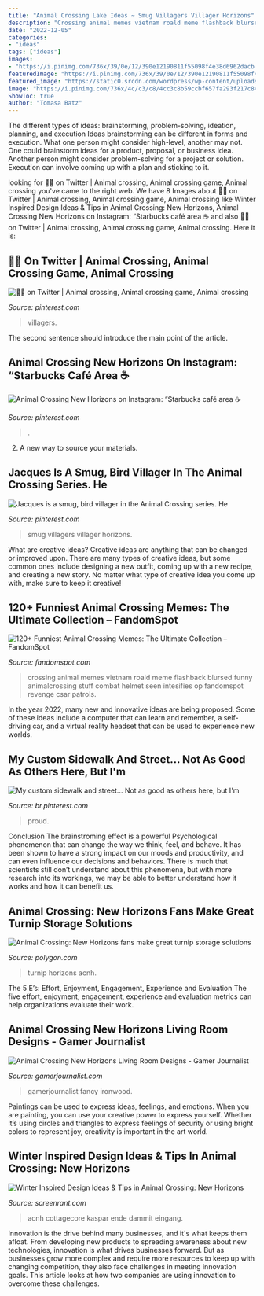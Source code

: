```yaml
---
title: "Animal Crossing Lake Ideas ~ Smug Villagers Villager Horizons"
description: "Crossing animal memes vietnam roald meme flashback blursed funny animalcrossing stuff combat helmet seen intesifies op fandomspot revenge csar patrols"
date: "2022-12-05"
categories:
- "ideas"
tags: ["ideas"]
images:
- "https://i.pinimg.com/736x/39/0e/12/390e12190811f55098f4e38d6962dacb.jpg"
featuredImage: "https://i.pinimg.com/736x/39/0e/12/390e12190811f55098f4e38d6962dacb.jpg"
featured_image: "https://static0.srcdn.com/wordpress/wp-content/uploads/2020/07/Animal-Crossing-New-Horizons-Winter-Themed-Island-entrance.jpg"
image: "https://i.pinimg.com/736x/4c/c3/c8/4cc3c8b59ccbf657fa293f217c84e967.jpg"
ShowToc: true
author: "Tomasa Batz"
---
```



The different types of ideas: brainstorming, problem-solving, ideation, planning, and execution
Ideas brainstorming can be different in forms and execution. What one person might consider high-level, another may not. One could brainstorm ideas for a product, proposal, or business idea. Another person might consider problem-solving for a project or solution. Execution can involve coming up with a plan and sticking to it.

	

		
looking for 🦇🍂 on Twitter | Animal crossing, Animal crossing game, Animal crossing you've came to the right web. We have 8 Images about 🦇🍂 on Twitter | Animal crossing, Animal crossing game, Animal crossing like Winter Inspired Design Ideas &amp; Tips in Animal Crossing: New Horizons, Animal Crossing New Horizons on Instagram: “Starbucks café area ☕️ and also 🦇🍂 on Twitter | Animal crossing, Animal crossing game, Animal crossing. Here it is:
		
    
## 🦇🍂 On Twitter | Animal Crossing, Animal Crossing Game, Animal Crossing

<img loading=lazy src="https://i.pinimg.com/736x/4c/c3/c8/4cc3c8b59ccbf657fa293f217c84e967.jpg" onerror="this.onerror=null;this.src='https://tse2.mm.bing.net/th?id=OIP.0VKmdhU86eoCcWKbcaRKLAHaEK&amp;pid=15.1';" alt="🦇🍂 on Twitter | Animal crossing, Animal crossing game, Animal crossing">

_Source: pinterest.com_

>villagers. 

	

The second sentence should introduce the main point of the article.

    
## Animal Crossing New Horizons On Instagram: “Starbucks Café Area ☕️

<img loading=lazy src="https://i.pinimg.com/736x/39/0e/12/390e12190811f55098f4e38d6962dacb.jpg" onerror="this.onerror=null;this.src='https://tse3.mm.bing.net/th?id=OIP.gacFtNa92MqpfNGQ-nUWCgHaEK&amp;pid=15.1';" alt="Animal Crossing New Horizons on Instagram: “Starbucks café area ☕️">

_Source: pinterest.com_

>. 

	

2. A new way to source your materials.

    
## Jacques Is A Smug, Bird Villager In The Animal Crossing Series. He

<img loading=lazy src="https://i.pinimg.com/736x/6b/f6/65/6bf665f8e2f5c4f413fb90b498cb38e5.jpg" onerror="this.onerror=null;this.src='https://tse4.mm.bing.net/th?id=OIP.Wk2AV0rVqIYQFxOVGIsUNgAAAA&amp;pid=15.1';" alt="Jacques is a smug, bird villager in the Animal Crossing series. He">

_Source: pinterest.com_

>smug villagers villager horizons. 

	

What are creative ideas?
Creative ideas are anything that can be changed or improved upon. There are many types of creative ideas, but some common ones include designing a new outfit, coming up with a new recipe, and creating a new story. No matter what type of creative idea you come up with, make sure to keep it creative!

    
## 120+ Funniest Animal Crossing Memes: The Ultimate Collection – FandomSpot

<img loading=lazy src="https://static.fandomspot.com/images/05/6360/049-animal-crossing-meme.jpg" onerror="this.onerror=null;this.src='https://tse2.mm.bing.net/th?id=OIP.2FRUcVEp4dvUKFgzk1RSbQHaMh&amp;pid=15.1';" alt="120+ Funniest Animal Crossing Memes: The Ultimate Collection – FandomSpot">

_Source: fandomspot.com_

>crossing animal memes vietnam roald meme flashback blursed funny animalcrossing stuff combat helmet seen intesifies op fandomspot revenge csar patrols. 

	

In the year 2022, many new and innovative ideas are being proposed. Some of these ideas include a computer that can learn and remember, a self-driving car, and a virtual reality headset that can be used to experience new worlds.

    
## My Custom Sidewalk And Street... Not As Good As Others Here, But I&#039;m

<img loading=lazy src="https://i.pinimg.com/736x/65/f4/ec/65f4ec63cefeb970b5658e4b4e1be574.jpg" onerror="this.onerror=null;this.src='https://tse4.mm.bing.net/th?id=OIP.Dg7J56PAdb1a1Y6tQlv7OgHaEK&amp;pid=15.1';" alt="My custom sidewalk and street... Not as good as others here, but I&#039;m">

_Source: br.pinterest.com_

>proud. 

	

Conclusion
The brainstroming effect is a powerful Psychological phenomenon that can change the way we think, feel, and behave. It has been shown to have a strong impact on our moods and productivity, and can even influence our decisions and behaviors. There is much that scientists still don’t understand about this phenomena, but with more research into its workings, we may be able to better understand how it works and how it can benefit us.

    
## Animal Crossing: New Horizons Fans Make Great Turnip Storage Solutions

<img loading=lazy src="https://cdn.vox-cdn.com/thumbor/p-NeGzClQWCn6RyVtvuWW2-Q7xc=/0x71:1800x1013/fit-in/1200x630/cdn.vox-cdn.com/uploads/chorus_asset/file/19873727/turnip.jpg" onerror="this.onerror=null;this.src='https://tse1.mm.bing.net/th?id=OIP.7fzDzLtfB1yNC8iRhsfauwHaD4&amp;pid=15.1';" alt="Animal Crossing: New Horizons fans make great turnip storage solutions">

_Source: polygon.com_

>turnip horizons acnh. 

	

The 5 E’s: Effort, Enjoyment, Engagement, Experience and Evaluation
The five effort, enjoyment, engagement, experience and evaluation metrics can help organizations evaluate their work.

    
## Animal Crossing New Horizons Living Room Designs - Gamer Journalist

<img loading=lazy src="https://cdn.gamerjournalist.com/primary/2020/05/Animal-Crossing-New-Horizons-Living-Room-Designs-6-1.jpg" onerror="this.onerror=null;this.src='https://tse1.mm.bing.net/th?id=OIP.6H6qtdXv6cG7bXg_eneaZAHaEK&amp;pid=15.1';" alt="Animal Crossing New Horizons Living Room Designs - Gamer Journalist">

_Source: gamerjournalist.com_

>gamerjournalist fancy ironwood. 

	

Paintings can be used to express ideas, feelings, and emotions.
When you are painting, you can use your creative power to express yourself. Whether it’s using circles and triangles to express feelings of security or using bright colors to represent joy, creativity is important in the art world.

    
## Winter Inspired Design Ideas &amp; Tips In Animal Crossing: New Horizons

<img loading=lazy src="https://static0.srcdn.com/wordpress/wp-content/uploads/2020/07/Animal-Crossing-New-Horizons-Winter-Themed-Island-entrance.jpg" onerror="this.onerror=null;this.src='https://tse2.mm.bing.net/th?id=OIP.vbLJ2wfFR4-KQRyLOJpliwHaDt&amp;pid=15.1';" alt="Winter Inspired Design Ideas &amp; Tips in Animal Crossing: New Horizons">

_Source: screenrant.com_

>acnh cottagecore kaspar ende dammit eingang. 

	

Innovation is the drive behind many businesses, and it's what keeps them afloat. From developing new products to spreading awareness about new technologies, innovation is what drives businesses forward. But as businesses grow more complex and require more resources to keep up with changing competition, they also face challenges in meeting innovation goals. This article looks at how two companies are using innovation to overcome these challenges.

